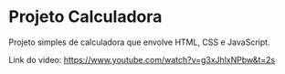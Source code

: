 # Projeto Calculadora

Projeto simples de calculadora que envolve HTML, CSS e JavaScript.

Link do video: https://www.youtube.com/watch?v=g3xJhlxNPbw&t=2s